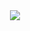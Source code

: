 <div align=center>
  
  <img src="https://user-images.githubusercontent.com/67247530/129733830-8568151f-75b1-4d11-ba38-4e62b8df5131.png" />
</div>






